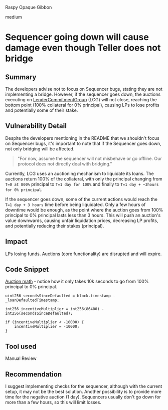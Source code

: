 Raspy Opaque Gibbon

medium

# Sequencer going down will cause damage even though Teller does not bridge

## Summary
The developers advise not to focus on Sequencer bugs, stating they are not implementing a bridge. However, if the sequencer goes down, the auctions executing on [LenderCommitmentGroup](https://github.com/sherlock-audit/2024-04-teller-finance/blob/main/teller-protocol-v2-audit-2024/packages/contracts/contracts/LenderCommitmentForwarder/extensions/LenderCommitmentGroup/LenderCommitmentGroup_Smart.sol) (LCG) will not close, reaching the bottom point (100% collateral for 0% principal), causing LPs to lose profits and potentially some of their stake.

## Vulnerability Detail
Despite the developers mentioning in the README that we shouldn't focus on Sequencer bugs, it's important to note that if the Sequencer goes down, not only bridging will be affected.

> "For now, assume the sequencer will not misbehave or go offline. Our protocol does not directly deal with bridging."

Currently, LCG uses an auctioning mechanism to liquidate its loans. The auctions return 100% of the collateral, with only the principal changing from `T=0 at 800%` principal to `T=1 day for 100%` and finally to `T=1 day + ~3hours for 0% principal`.

If the sequencer goes down, some of the current actions would reach the `T=1 day + 3 hours` time before being liquidated. Only a few hours of downtime would be enough, as the point where the auction goes from 100% principal to 0% principal lasts less than 3 hours. This will push an auction's value downwards, causing unfair liquidation prices, decreasing LP profits, and potentially reducing their stakes (principal).

## Impact
LPs losing funds. Auctions (core functionality) are disrupted and will expire.

## Code Snippet
[Auction math](https://github.com/sherlock-audit/2024-04-teller-finance/blob/main/teller-protocol-v2-audit-2024/packages/contracts/contracts/LenderCommitmentForwarder/extensions/LenderCommitmentGroup/LenderCommitmentGroup_Smart.sol#L512-L519) - notice how it only takes 10k seconds to go from 100% principal to 0% principal.
```solidity
uint256 secondsSinceDefaulted = block.timestamp - _loanDefaultedTimestamp;

int256 incentiveMultiplier = int256(86400) - int256(secondsSinceDefaulted);

if (incentiveMultiplier < -10000) {
    incentiveMultiplier = -10000;
}
```

## Tool used
Manual Review

## Recommendation
I suggest implementing checks for the sequencer, although with the current setup, it may not be the best solution. Another possibility is to provide more time for the negative auction (1 day). Sequencers usually don't go down for more than a few hours, so this will limit losses.
